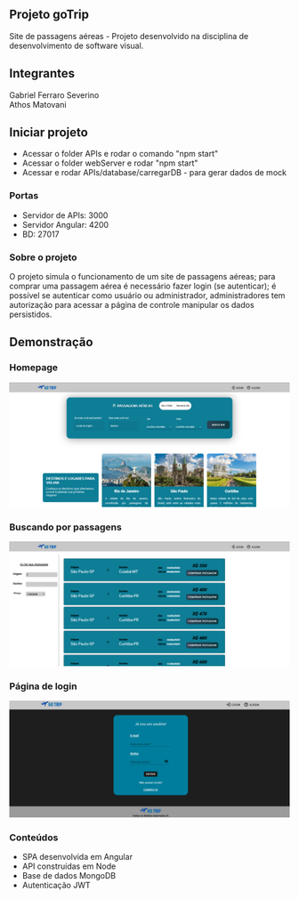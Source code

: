 ## Projeto goTrip
Site de passagens aéreas - Projeto desenvolvido na disciplina de desenvolvimento de software visual.

## Integrantes
Gabriel Ferraro Severino</br>
Athos Matovani

## Iniciar projeto

- Acessar o folder APIs e rodar o comando "npm start"
- Acessar o folder webServer e rodar "npm start"
- Acessar e rodar APIs/database/carregarDB - para gerar dados de mock

### Portas
- Servidor de APIs: 3000
- Servidor Angular: 4200
- BD: 27017

### Sobre o projeto
O projeto simula o funcionamento de um site de passagens aéreas; para comprar uma passagem aérea é necessário fazer login (se autenticar); é possível se autenticar como usuário ou administrador, administradores tem autorização para acessar a página de controle manipular os dados persistidos.

## Demonstração

### Homepage

![plot](./homePage.png)

### Buscando por passagens

![plot](./searchPage.png)

### Página de login

![plot](./loginPage.png)

### Conteúdos

- SPA desenvolvida em Angular
- API construídas em Node
- Base de dados MongoDB
- Autenticação JWT
